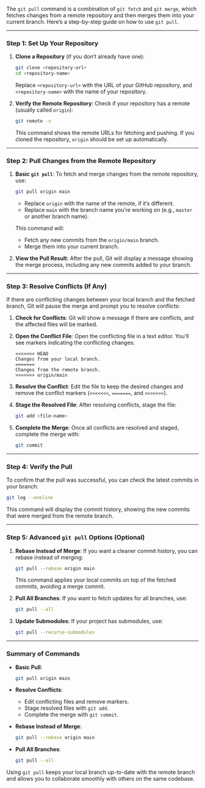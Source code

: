 The `git pull` command is a combination of `git fetch` and `git merge`, which fetches changes from a remote repository and then merges them into your current branch. Here’s a step-by-step guide on how to use `git pull`.

---

### Step 1: Set Up Your Repository

1. **Clone a Repository** (if you don’t already have one):
   ```bash
   git clone <repository-url>
   cd <repository-name>
   ```
   Replace `<repository-url>` with the URL of your GitHub repository, and `<repository-name>` with the name of your repository.

2. **Verify the Remote Repository**:
   Check if your repository has a remote (usually called `origin`):
   ```bash
   git remote -v
   ```
   This command shows the remote URLs for fetching and pushing. If you cloned the repository, `origin` should be set up automatically.

---

### Step 2: Pull Changes from the Remote Repository

1. **Basic `git pull`**:
   To fetch and merge changes from the remote repository, use:
   ```bash
   git pull origin main
   ```
   - Replace `origin` with the name of the remote, if it’s different.
   - Replace `main` with the branch name you’re working on (e.g., `master` or another branch name).

   This command will:
   - Fetch any new commits from the `origin/main` branch.
   - Merge them into your current branch.

2. **View the Pull Result**:
   After the pull, Git will display a message showing the merge process, including any new commits added to your branch.

---

### Step 3: Resolve Conflicts (If Any)

If there are conflicting changes between your local branch and the fetched branch, Git will pause the merge and prompt you to resolve conflicts:

1. **Check for Conflicts**:
   Git will show a message if there are conflicts, and the affected files will be marked.

2. **Open the Conflict File**:
   Open the conflicting file in a text editor. You’ll see markers indicating the conflicting changes:
   ```text
   <<<<<<< HEAD
   Changes from your local branch.
   =======
   Changes from the remote branch.
   >>>>>>> origin/main
   ```

3. **Resolve the Conflict**:
   Edit the file to keep the desired changes and remove the conflict markers (`<<<<<<<`, `=======`, and `>>>>>>>`).

4. **Stage the Resolved File**:
   After resolving conflicts, stage the file:
   ```bash
   git add <file-name>
   ```

5. **Complete the Merge**:
   Once all conflicts are resolved and staged, complete the merge with:
   ```bash
   git commit
   ```

---

### Step 4: Verify the Pull

To confirm that the pull was successful, you can check the latest commits in your branch:

```bash
git log --oneline
```

This command will display the commit history, showing the new commits that were merged from the remote branch.

---

### Step 5: Advanced `git pull` Options (Optional)

1. **Rebase Instead of Merge**:
   If you want a cleaner commit history, you can rebase instead of merging:
   ```bash
   git pull --rebase origin main
   ```
   This command applies your local commits on top of the fetched commits, avoiding a merge commit.

2. **Pull All Branches**:
   If you want to fetch updates for all branches, use:
   ```bash
   git pull --all
   ```

3. **Update Submodules**:
   If your project has submodules, use:
   ```bash
   git pull --recurse-submodules
   ```

---

### Summary of Commands

- **Basic Pull**:
  ```bash
  git pull origin main
  ```

- **Resolve Conflicts**:
  - Edit conflicting files and remove markers.
  - Stage resolved files with `git add`.
  - Complete the merge with `git commit`.

- **Rebase Instead of Merge**:
  ```bash
  git pull --rebase origin main
  ```

- **Pull All Branches**:
  ```bash
  git pull --all
  ```

Using `git pull` keeps your local branch up-to-date with the remote branch and allows you to collaborate smoothly with others on the same codebase.
